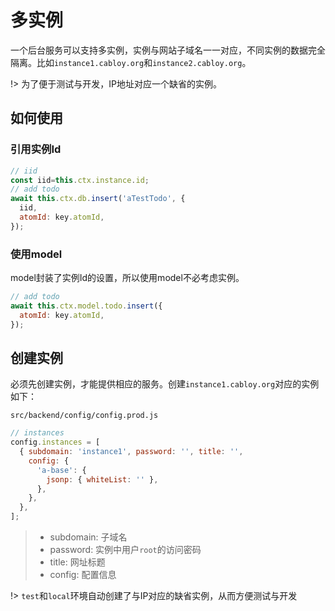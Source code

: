 # 多实例

一个后台服务可以支持多实例，实例与网站子域名一一对应，不同实例的数据完全隔离。比如`instance1.cabloy.org`和`instance2.cabloy.org`。

!> 为了便于测试与开发，IP地址对应一个缺省的实例。

## 如何使用

### 引用实例Id

```javascript
// iid
const iid=this.ctx.instance.id;
// add todo
await this.ctx.db.insert('aTestTodo', {
  iid,
  atomId: key.atomId,
});
```

### 使用model

model封装了实例Id的设置，所以使用model不必考虑实例。

```javascript
// add todo
await this.ctx.model.todo.insert({
  atomId: key.atomId,
});
```

## 创建实例

必须先创建实例，才能提供相应的服务。创建`instance1.cabloy.org`对应的实例如下：

`src/backend/config/config.prod.js`

```javascript
// instances
config.instances = [
  { subdomain: 'instance1', password: '', title: '',
    config: {
      'a-base': {
        jsonp: { whiteList: '' },
      },
    },
  },
];
```

> - subdomain: 子域名
> - password: 实例中用户`root`的访问密码
> - title: 网址标题
> - config: 配置信息

!> `test`和`local`环境自动创建了与IP对应的缺省实例，从而方便测试与开发
